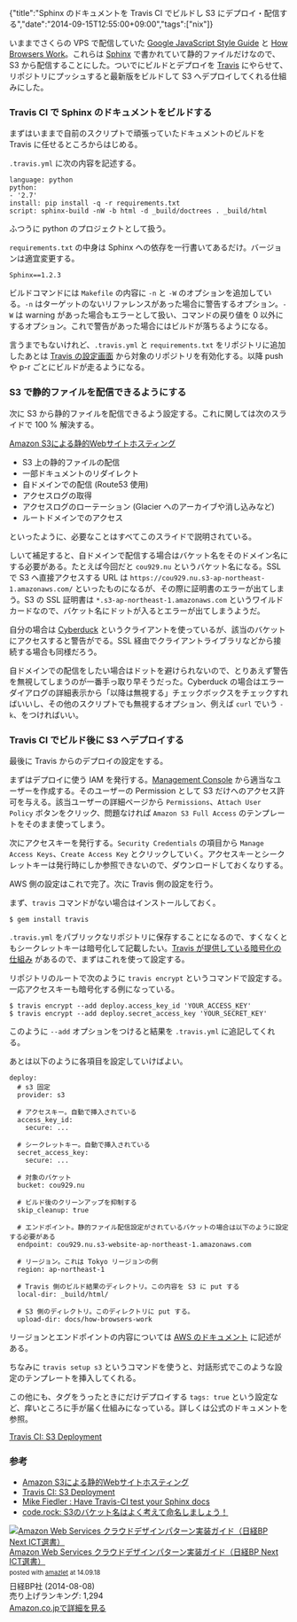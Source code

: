 {"title":"Sphinx のドキュメントを Travis CI でビルドし S3 にデプロイ・配信する","date":"2014-09-15T12:55:00+09:00","tags":["nix"]}

いままでさくらの VPS で配信していた [Google JavaScript Style Guide](http://cou929.nu/data/google_javascript_style_guide/) と [How Browsers Work](http://cou929.nu/docs/how-browsers-work/)。これらは [Sphinx](http://sphinx-doc.org/index.html) で書かれていて静的ファイルだけなので、S3 から配信することにした。ついでにビルドとデプロイを [Travis](https://travis-ci.org/) にやらせて、リポジトリにプッシュすると最新版をビルドして S3 へデプロイしてくれる仕組みにした。

### Travis CI で Sphinx のドキュメントをビルドする

まずはいままで自前のスクリプトで頑張っていたドキュメントのビルドを Travis に任せるところからはじめる。

`.travis.yml` に次の内容を記述する。

<pre><code data-language="generic">language: python
python:
- '2.7'
install: pip install -q -r requirements.txt
script: sphinx-build -nW -b html -d _build/doctrees . _build/html</code></pre>

ふつうに python のプロジェクトとして扱う。

`requirements.txt` の中身は Sphinx への依存を一行書いてあるだけ。バージョンは適宜変更する。

    Sphinx==1.2.3

ビルドコマンドには `Makefile` の内容に `-n` と `-W` のオプションを追加している。`-n` はターゲットのないリファレンスがあった場合に警告するオプション。`-W` は warning があった場合もエラーとして扱い、コマンドの戻り値を 0 以外にするオプション。これで警告があった場合にはビルドが落ちるようになる。

言うまでもないけれど、`.travis.yml` と `requirements.txt` をリポジトリに追加したあとは [Travis の設定画面](https://travis-ci.org/profile/) から対象のリポジトリを有効化する。以降 push や p-r ごとにビルドが走るようになる。

### S3 で静的ファイルを配信できるようにする

次に S3 から静的ファイルを配信できるよう設定する。これに関しては次のスライドで 100 % 解決する。

[Amazon S3による静的Webサイトホスティング](http://www.slideshare.net/horiyasu/amazon-s3web-27138902)

- S3 上の静的ファイルの配信
- 一部ドキュメントのリダイレクト
- 自ドメインでの配信 (Route53 使用)
- アクセスログの取得
- アクセスログのローテーション (Glacier へのアーカイブや消し込みなど)
- ルートドメインでのアクセス

といったように、必要なことはすべてこのスライドで説明されている。

しいて補足すると、自ドメインで配信する場合はバケット名をそのドメイン名にする必要がある。たとえば今回だと `cou929.nu` というバケット名になる。SSL で S3 へ直接アクセスする URL は `https://cou929.nu.s3-ap-northeast-1.amazonaws.com/` といったものになるが、その際に証明書のエラーが出てしまう。S3 の SSL 証明書は `*.s3-ap-northeast-1.amazonaws.com` というワイルドカードなので、バケット名にドットが入るとエラーが出てしまうようだ。

自分の場合は [Cyberduck](http://cyberduck.io/) というクライアントを使っているが、該当のバケットにアクセスすると警告がでる。SSL 経由でクライアントライブラリなどから接続する場合も同様だろう。

自ドメインでの配信をしたい場合はドットを避けられないので、とりあえず警告を無視してしまうのが一番手っ取り早そうだった。Cyberduck の場合はエラーダイアログの詳細表示から「以降は無視する」チェックボックスをチェックすればいいし、その他のスクリプトでも無視するオプション、例えば `curl` でいう `-k`、をつければいい。

### Travis CI でビルド後に S3 へデプロイする

最後に Travis からのデプロイの設定をする。

まずはデプロイに使う IAM を発行する。[Management Console](https://console.aws.amazon.com/iam/home#home) から適当なユーザーを作成する。そのユーザーの Permission として S3 だけへのアクセス許可を与える。該当ユーザーの詳細ページから `Permissions`、`Attach User Policy` ボタンをクリック、問題なければ `Amazon S3 Full Access` のテンプレートをそのまま使ってしまう。

次にアクセスキーを発行する。`Security Credentials` の項目から `Manage Access Keys`、`Create Access Key` とクリックしていく。アクセスキーとシークレットキーは発行時にしか参照できないので、ダウンロードしておくなりする。

AWS 側の設定はこれで完了。次に Travis 側の設定を行う。

まず、`travis` コマンドがない場合はインストールしておく。

    $ gem install travis

`.travis.yml` をパブリックなリポジトリに保存することになるので、すくなくともシークレットキーは暗号化して記載したい。[Travis が提供している暗号化の仕組み](http://docs.travis-ci.com/user/encryption-keys/) があるので、まずはこれを使って設定する。

リポジトリのルートで次のように `travis encrypt` というコマンドで設定する。一応アクセスキーも暗号化する例になっている。

    $ travis encrypt --add deploy.access_key_id 'YOUR_ACCESS_KEY'
    $ travis encrypt --add deploy.secret_access_key 'YOUR_SECRET_KEY'

このように `--add` オプションをつけると結果を `.travis.yml` に追記してくれる。

あとは以下のように各項目を設定していけばよい。


<pre><code data-language="generic">deploy:
  # s3 固定
  provider: s3

  # アクセスキー。自動で挿入されている
  access_key_id:
    secure: ...

  # シークレットキー。自動で挿入されている
  secret_access_key:
    secure: ...

  # 対象のバケット
  bucket: cou929.nu

  # ビルド後のクリーンアップを抑制する  
  skip_cleanup: true

  # エンドポイント。静的ファイル配信設定がされているバケットの場合は以下のように設定する必要がある
  endpoint: cou929.nu.s3-website-ap-northeast-1.amazonaws.com

  # リージョン。これは Tokyo リージョンの例
  region: ap-northeast-1

  # Travis 側のビルド結果のディレクトリ。この内容を S3 に put する
  local-dir: _build/html/

  # S3 側のディレクトリ。このディレクトリに put する。
  upload-dir: docs/how-browsers-work</code></pre>

リージョンとエンドポイントの内容については [AWS のドキュメント](http://docs.aws.amazon.com/general/latest/gr/rande.html) に記述がある。

ちなみに `travis setup s3` というコマンドを使うと、対話形式でこのような設定のテンプレートを挿入してくれる。

この他にも、タグをうったときにだけデプロイする `tags: true` という設定など、痒いところに手が届く仕組みになっている。詳しくは公式のドキュメントを参照。

[Travis CI: S3 Deployment](http://docs.travis-ci.com/user/deployment/s3/)

### 参考

- [Amazon S3による静的Webサイトホスティング](http://www.slideshare.net/horiyasu/amazon-s3web-27138902)
- [Travis CI: S3 Deployment](http://docs.travis-ci.com/user/deployment/s3/)
- [Mike Fiedler : Have Travis-CI test your Sphinx docs](https://coderwall.com/p/wws2uq)
- [code.rock: S3のバケット名はよく考えて命名しましょう！](http://blog.dateofrock.com/2012/02/s3.html)

<div class="amazlet-box" style="margin-bottom:0px;"><div class="amazlet-image" style="float:left;margin:0px 12px 1px 0px;"><a href="http://www.amazon.co.jp/exec/obidos/ASIN/B00MGGW3MY/pleasesleep-22/ref=nosim/" name="amazletlink" target="_blank"><img src="http://ecx.images-amazon.com/images/I/51p-m4Jj1tL._SL160_.jpg" alt="Amazon Web Services クラウドデザインパターン実装ガイド（日経BP Next ICT選書）" style="border: none;" /></a></div><div class="amazlet-info" style="line-height:120%; margin-bottom: 10px"><div class="amazlet-name" style="margin-bottom:10px;line-height:120%"><a href="http://www.amazon.co.jp/exec/obidos/ASIN/B00MGGW3MY/pleasesleep-22/ref=nosim/" name="amazletlink" target="_blank">Amazon Web Services クラウドデザインパターン実装ガイド（日経BP Next ICT選書）</a><div class="amazlet-powered-date" style="font-size:80%;margin-top:5px;line-height:120%">posted with <a href="http://www.amazlet.com/" title="amazlet" target="_blank">amazlet</a> at 14.09.18</div></div><div class="amazlet-detail">日経BP社 (2014-08-08)<br />売り上げランキング: 1,294<br /></div><div class="amazlet-sub-info" style="float: left;"><div class="amazlet-link" style="margin-top: 5px"><a href="http://www.amazon.co.jp/exec/obidos/ASIN/B00MGGW3MY/pleasesleep-22/ref=nosim/" name="amazletlink" target="_blank">Amazon.co.jpで詳細を見る</a></div></div></div><div class="amazlet-footer" style="clear: left"></div></div>
